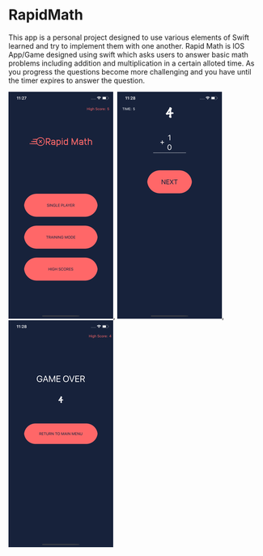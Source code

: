# RapidMath
This app is a personal project designed to use various elements of Swift learned and try to implement them with one another. Rapid Math is IOS App/Game designed using swift which asks users to answer basic math problems including addition and multiplication in a certain alloted time. As you progress the questions become more challenging and you have until the timer expires to answer the question.




![](screenshot_mainScreen.png), ![](screenshot_inGame.png), ![](screenshot_gameOver.png)
